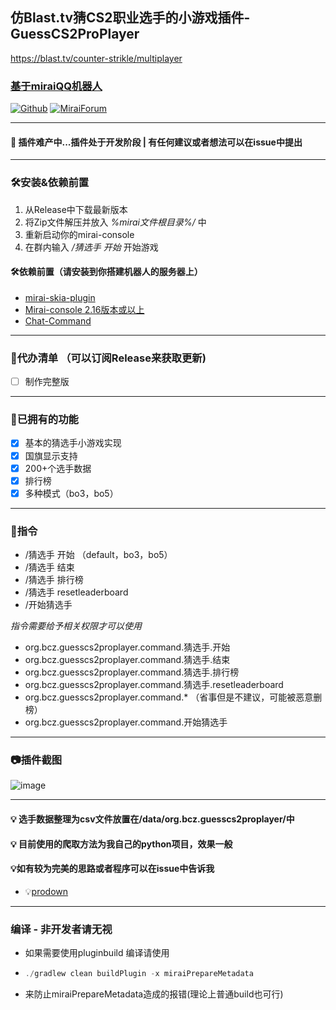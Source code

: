 ## 仿Blast.tv猜CS2职业选手的小游戏插件-GuessCS2ProPlayer
https://blast.tv/counter-strikle/multiplayer
### [基于miraiQQ机器人](https://github.com/mamoe/mirai)

[![Github](https://img.shields.io/badge/-Github-000?style=flat&logo=Github&logoColor=white)](https://github.com/BestBcz/GuessCS2ProPlayer)
[![MiraiForum](https://img.shields.io/badge/Forum-Mirai?style=flat-square&label=Mirai
)](https://mirai.mamoe.net/user/kymandu)

-------------------------
#### 🌱 插件难产中...插件处于开发阶段  | 有任何建议或者想法可以在issue中提出

---------------------------
### 🛠️安装&依赖前置
1. 从Release中下载最新版本
2. 将Zip文件解压并放入 _%mirai文件根目录%/_ 中
3. 重新启动你的mirai-console
4. 在群内输入 _/猜选手 开始_ 开始游戏
#### 🛠️依赖前置（请安装到你搭建机器人的服务器上）
-  [mirai-skia-plugin](https://github.com/cssxsh/mirai-skia-plugin)
- [Mirai-console 2.16版本或以上](https://github.com/mamoe/mirai/releases)
- [Chat-Command](https://github.com/project-mirai/chat-command)


----------------------------------------

### 🚀代办清单 （可以订阅Release来获取更新)

- [ ] 制作完整版

-------------------------------------------------

### 🧐已拥有的功能

- [x] 基本的猜选手小游戏实现
- [x] 国旗显示支持
- [x] 200+个选手数据
- [x] 排行榜
- [x] 多种模式（bo3，bo5）

--------------------------------------------------

### 🔑指令
- /猜选手 开始 （default，bo3，bo5）
- /猜选手 结束
- /猜选手 排行榜
- /猜选手 resetleaderboard
- /开始猜选手

_指令需要给予相关权限才可以使用_
- org.bcz.guesscs2proplayer.command.猜选手.开始
- org.bcz.guesscs2proplayer.command.猜选手.结束
- org.bcz.guesscs2proplayer.command.猜选手.排行榜
- org.bcz.guesscs2proplayer.command.猜选手.resetleaderboard
- org.bcz.guesscs2proplayer.command.* （省事但是不建议，可能被恶意删榜）
- org.bcz.guesscs2proplayer.command.开始猜选手

-----------------------------------------
### 📷插件截图

![image](https://ibb.co/209zhDLZ)

-------------------------------------

#### 💡 选手数据整理为csv文件放置在/data/org.bcz.guesscs2proplayer/中
#### 💡 目前使用的爬取方法为我自己的python项目，效果一般
#### 💡如有较为完美的思路或者程序可以在issue中告诉我

- 💡[prodown](https://github.com/BestBcz/prodown)
-------------------------------------------
### 编译  - 非开发者请无视
- 如果需要使用pluginbuild 编译请使用
- ```javascript
  ./gradlew clean buildPlugin -x miraiPrepareMetadata
  
- 来防止miraiPrepareMetadata造成的报错(理论上普通build也可行)